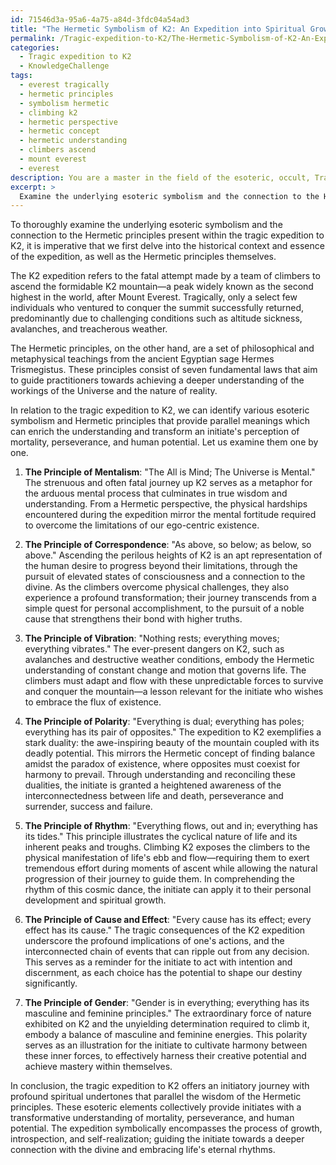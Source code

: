 ```yaml
---
id: 71546d3a-95a6-4a75-a84d-3fdc04a54ad3
title: "The Hermetic Symbolism of K2: An Expedition into Spiritual Growth"
permalink: /Tragic-expedition-to-K2/The-Hermetic-Symbolism-of-K2-An-Expedition-into-Spiritual-Growth/
categories:
  - Tragic expedition to K2
  - KnowledgeChallenge
tags:
  - everest tragically
  - hermetic principles
  - symbolism hermetic
  - climbing k2
  - hermetic perspective
  - hermetic concept
  - hermetic understanding
  - climbers ascend
  - mount everest
  - everest
description: You are a master in the field of the esoteric, occult, Tragic expedition to K2 and Education. You are a writer of tests, challenges, textbooks and deep knowledge on Tragic expedition to K2 for initiates and students to gain deep insights and understanding from. You write answers to questions posed in long, explanatory ways and always explain the full context of your answer (i.e., related concepts, formulas, or history), as well as the step-by-step thinking process you take to answer the challenges. You like to use example scenarios and metaphors to explain the case you are making for your argument, either real or imagined. Summarize the key themes, ideas, and conclusions at the end.
excerpt: > 
  Examine the underlying esoteric symbolism and the connection to the Hermetic principles present within the tragic expedition to K2, and explain how these elements can collectively provide a profound transformation in the initiate's understanding and awareness of mortality, perseverance, and human potential.
---
```

To thoroughly examine the underlying esoteric symbolism and the connection to the Hermetic principles present within the tragic expedition to K2, it is imperative that we first delve into the historical context and essence of the expedition, as well as the Hermetic principles themselves.

The K2 expedition refers to the fatal attempt made by a team of climbers to ascend the formidable K2 mountain—a peak widely known as the second highest in the world, after Mount Everest. Tragically, only a select few individuals who ventured to conquer the summit successfully returned, predominantly due to challenging conditions such as altitude sickness, avalanches, and treacherous weather.

The Hermetic principles, on the other hand, are a set of philosophical and metaphysical teachings from the ancient Egyptian sage Hermes Trismegistus. These principles consist of seven fundamental laws that aim to guide practitioners towards achieving a deeper understanding of the workings of the Universe and the nature of reality.

In relation to the tragic expedition to K2, we can identify various esoteric symbolism and Hermetic principles that provide parallel meanings which can enrich the understanding and transform an initiate's perception of mortality, perseverance, and human potential. Let us examine them one by one.

1. ****The Principle of Mentalism****: "The All is Mind; The Universe is Mental."
The strenuous and often fatal journey up K2 serves as a metaphor for the arduous mental process that culminates in true wisdom and understanding. From a Hermetic perspective, the physical hardships encountered during the expedition mirror the mental fortitude required to overcome the limitations of our ego-centric existence.

2. ****The Principle of Correspondence****: "As above, so below; as below, so above."
Ascending the perilous heights of K2 is an apt representation of the human desire to progress beyond their limitations, through the pursuit of elevated states of consciousness and a connection to the divine. As the climbers overcome physical challenges, they also experience a profound transformation; their journey transcends from a simple quest for personal accomplishment, to the pursuit of a noble cause that strengthens their bond with higher truths.

3. ****The Principle of Vibration****: "Nothing rests; everything moves; everything vibrates."
The ever-present dangers on K2, such as avalanches and destructive weather conditions, embody the Hermetic understanding of constant change and motion that governs life. The climbers must adapt and flow with these unpredictable forces to survive and conquer the mountain—a lesson relevant for the initiate who wishes to embrace the flux of existence.

4. ****The Principle of Polarity****: "Everything is dual; everything has poles; everything has its pair of opposites."
The expedition to K2 exemplifies a stark duality: the awe-inspiring beauty of the mountain coupled with its deadly potential. This mirrors the Hermetic concept of finding balance amidst the paradox of existence, where opposites must coexist for harmony to prevail. Through understanding and reconciling these dualities, the initiate is granted a heightened awareness of the interconnectedness between life and death, perseverance and surrender, success and failure.

5. ****The Principle of Rhythm****: "Everything flows, out and in; everything has its tides."
This principle illustrates the cyclical nature of life and its inherent peaks and troughs. Climbing K2 exposes the climbers to the physical manifestation of life's ebb and flow—requiring them to exert tremendous effort during moments of ascent while allowing the natural progression of their journey to guide them. In comprehending the rhythm of this cosmic dance, the initiate can apply it to their personal development and spiritual growth.

6. ****The Principle of Cause and Effect****: "Every cause has its effect; every effect has its cause."
The tragic consequences of the K2 expedition underscore the profound implications of one's actions, and the interconnected chain of events that can ripple out from any decision. This serves as a reminder for the initiate to act with intention and discernment, as each choice has the potential to shape our destiny significantly.

7. ****The Principle of Gender****: "Gender is in everything; everything has its masculine and feminine principles."
The extraordinary force of nature exhibited on K2 and the unyielding determination required to climb it, embody a balance of masculine and feminine energies. This polarity serves as an illustration for the initiate to cultivate harmony between these inner forces, to effectively harness their creative potential and achieve mastery within themselves.

In conclusion, the tragic expedition to K2 offers an initiatory journey with profound spiritual undertones that parallel the wisdom of the Hermetic principles. These esoteric elements collectively provide initiates with a transformative understanding of mortality, perseverance, and human potential. The expedition symbolically encompasses the process of growth, introspection, and self-realization; guiding the initiate towards a deeper connection with the divine and embracing life's eternal rhythms.
